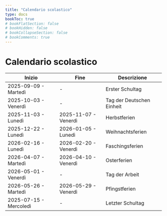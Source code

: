 ```yaml
---
title: "Calendario scolastico"
type: docs
bookToc: true
# bookFlatSection: false
# bookHidden: false
# bookCollapseSection: false
# bookComments: true
---
```


# Calendario scolastico

| Inizio | Fine | Descrizione |
| -------- | ------- | ------- |
| 2025-09-09 - Martedì | - | Erster Schultag |
| 2025-10-03 - Venerdì | - | Tag der Deutschen Einheit |
| 2025-11-03 - Lunedì | 2025-11-07 - Venerdì | Herbstferien |
| 2025-12-22 - Lunedì | 2026-01-05 - Lunedì | Weihnachtsferien |
| 2026-02-16 - Lunedì | 2026-02-20 - Venerdì | Faschingsferien |
| 2026-04-07 - Martedì | 2026-04-10 - Venerdì | Osterferien |
| 2026-05-01 - Venerdì | - | Tag der Arbeit |
| 2026-05-26 - Martedì | 2026-05-29 - Venerdì | Pfingstferien |
| 2025-07-15 - Mercoledì | - | Letzter Schultag |

